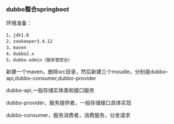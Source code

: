 ### dubbo整合springboot

环境准备：

```
1，jdk1.8
2，zookeeper3.4.12
3，maven
4，dubbo2.x
5，dubbo-admin（服务管控台）
```

新建一个maven，删除src目录，然后新建三个moudle，分别是dubbo-api,dubbo-consumer,dubbo-provider

dubbo-api,一般存储实体类和接口服务

dubbo-provider，服务提供者，一般存储接口具体实现

dubbo-consumer，服务消费者，消费服务，分发请求



